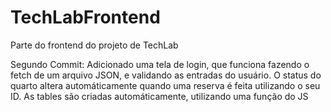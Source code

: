 # TechLabFrontend
Parte do frontend do projeto de TechLab

Segundo Commit: 
Adicionado uma tela de login, que funciona fazendo o fetch de um arquivo JSON, e validando as entradas do usuário.
O status do quarto altera automáticamente quando uma reserva é feita utilizando o seu ID.
As tables são criadas automáticamente, utilizando uma função do JS
